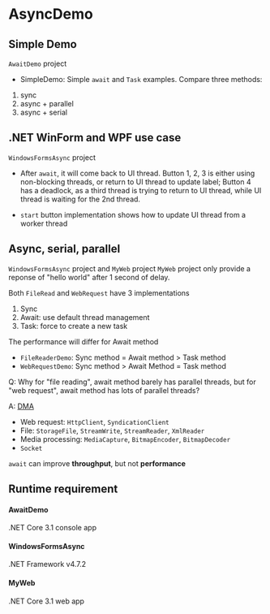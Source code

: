 # AsyncDemo


## Simple Demo

`AwaitDemo` project

* SimpleDemo: Simple `await` and `Task` examples. Compare three methods: 

1. sync
2. async + parallel
3. async + serial

## .NET WinForm and WPF use case

`WindowsFormsAsync` project

* After `await`, it will come back to UI thread.
Button 1, 2, 3 is either using non-blocking threads, or return to UI thread to update label;
Button 4 has a deadlock, as a third thread is trying to return to UI thread, while UI thread is waiting for the 2nd thread.

* `start` button implementation shows how to update UI thread from a worker thread

## Async, serial, parallel

`WindowsFormsAsync` project and `MyWeb` project
`MyWeb` project only provide a reponse of "hello world" after 1 second of delay.

Both `FileRead` and `WebRequest` have 3 implementations

1. Sync
2. Await: use default thread management
3. Task: force to create a new task

The performance will differ for Await method
* `FileReaderDemo`: Sync method = Await method > Task method
* `WebRequestDemo`: Sync method > Await Method = Task method

Q: Why for "file reading", await method barely has parallel threads, but for "web request", await method has lots of parallel threads?

A: [DMA](https://docs.microsoft.com/en-us/windows-hardware/drivers/kernel/dma-programming-techniques)

* Web request: `HttpClient`, `SyndicationClient`
* File: `StorageFile`, `StreamWrite`, `StreamReader`, `XmlReader`
* Media processing: `MediaCapture`, `BitmapEncoder`, `BitmapDecoder`
* `Socket`

`await` can improve **throughput**, but not **performance**


## Runtime requirement

#### AwaitDemo
.NET Core 3.1 console app

#### WindowsFormsAsync
.NET Framework v4.7.2

#### MyWeb
.NET Core 3.1 web app

